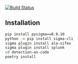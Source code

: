 [![Build Status](https://dev.azure.com/LinhNVH3/detection-as-code/_apis/build/status%2Flinhnvhdev.detection-as-code?branchName=main)](https://dev.azure.com/LinhNVH3/detection-as-code/_build/latest?definitionId=1&branchName=main)

## Installation

```bash
pip install pysigma==0.9.10 
python -m pip install sigma-cli
sigma plugin install ala-sifex
sigma plugin install splunk
cd detection-as-code
poetry install
```
